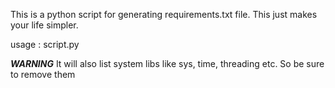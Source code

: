 This is a python script for generating requirements.txt file.
This just makes your life simpler.

usage : script.py <filename>

***WARNING***
It will also list system libs like sys, time, threading etc.
So be sure to remove them
